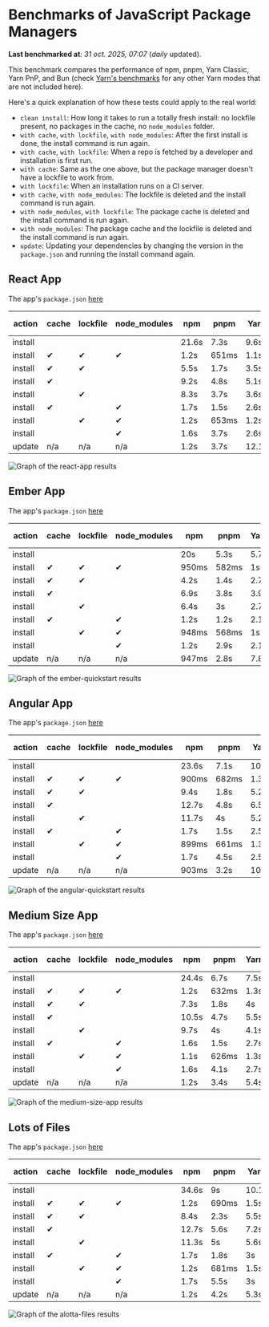 # Benchmarks of JavaScript Package Managers

**Last benchmarked at**: _31 oct. 2025, 07:07_ (_daily_ updated).

This benchmark compares the performance of npm, pnpm, Yarn Classic, Yarn PnP, and Bun (check [Yarn's benchmarks](https://yarnpkg.com/benchmarks) for any other Yarn modes that are not included here).

Here's a quick explanation of how these tests could apply to the real world:

- `clean install`: How long it takes to run a totally fresh install: no lockfile present, no packages in the cache, no `node_modules` folder.
- `with cache`, `with lockfile`, `with node_modules`: After the first install is done, the install command is run again.
- `with cache`, `with lockfile`: When a repo is fetched by a developer and installation is first run.
- `with cache`: Same as the one above, but the package manager doesn't have a lockfile to work from.
- `with lockfile`: When an installation runs on a CI server.
- `with cache`, `with node_modules`: The lockfile is deleted and the install command is run again.
- `with node_modules`, `with lockfile`: The package cache is deleted and the install command is run again.
- `with node_modules`: The package cache and the lockfile is deleted and the install command is run again.
- `update`: Updating your dependencies by changing the version in the `package.json` and running the install command again.

## React App

The app's `package.json` [here](./fixtures/react-app/package.json)

| action  | cache | lockfile | node_modules| npm | pnpm | Yarn | Yarn PnP | Bun |
| ---     | ---   | ---      | ---         | --- | ---  | ---  | ---      | --- |
| install |       |          |             | 21.6s | 7.3s | 9.6s | 2.7s | 1.5s |
| install | ✔     | ✔        | ✔           | 1.2s | 651ms | 1.1s | n/a | 34ms |
| install | ✔     | ✔        |             | 5.5s | 1.7s | 3.5s | 990ms | 436ms |
| install | ✔     |          |             | 9.2s | 4.8s | 5.1s | 2.3s | 416ms |
| install |       | ✔        |             | 8.3s | 3.7s | 3.6s | 983ms | 415ms |
| install | ✔     |          | ✔           | 1.7s | 1.5s | 2.6s | n/a | 34ms |
| install |       | ✔        | ✔           | 1.2s | 653ms | 1.2s | n/a | 31ms |
| install |       |          | ✔           | 1.6s | 3.7s | 2.6s | n/a | 31ms |
| update  | n/a | n/a | n/a | 1.2s | 3.7s | 12.1s | 3.1s | 34ms |

<img alt="Graph of the react-app results" src="results/img/react-app.svg" />

## Ember App

The app's `package.json` [here](./fixtures/ember-quickstart/package.json)

| action  | cache | lockfile | node_modules| npm | pnpm | Yarn | Yarn PnP | Bun |
| ---     | ---   | ---      | ---         | --- | ---  | ---  | ---      | --- |
| install |       |          |             | 20s | 5.3s | 5.7s | 2.3s | 1.1s |
| install | ✔     | ✔        | ✔           | 950ms | 582ms | 1s | n/a | 26ms |
| install | ✔     | ✔        |             | 4.2s | 1.4s | 2.7s | 860ms | 328ms |
| install | ✔     |          |             | 6.9s | 3.8s | 3.9s | 2s | 326ms |
| install |       | ✔        |             | 6.4s | 3s | 2.7s | 859ms | 326ms |
| install | ✔     |          | ✔           | 1.2s | 1.2s | 2.1s | n/a | 26ms |
| install |       | ✔        | ✔           | 948ms | 568ms | 1s | n/a | 24ms |
| install |       |          | ✔           | 1.2s | 2.9s | 2.1s | n/a | 23ms |
| update  | n/a | n/a | n/a | 947ms | 2.8s | 7.8s | 2.8s | 27ms |

<img alt="Graph of the ember-quickstart results" src="results/img/ember-quickstart.svg" />

## Angular App

The app's `package.json` [here](./fixtures/angular-quickstart/package.json)

| action  | cache | lockfile | node_modules| npm | pnpm | Yarn | Yarn PnP | Bun |
| ---     | ---   | ---      | ---         | --- | ---  | ---  | ---      | --- |
| install |       |          |             | 23.6s | 7.1s | 10.7s | 2.8s | 1.7s |
| install | ✔     | ✔        | ✔           | 900ms | 682ms | 1.3s | n/a | 28ms |
| install | ✔     | ✔        |             | 9.4s | 1.8s | 5.2s | 1.2s | 840ms |
| install | ✔     |          |             | 12.7s | 4.8s | 6.5s | 2.3s | 818ms |
| install |       | ✔        |             | 11.7s | 4s | 5.2s | 1.2s | 816ms |
| install | ✔     |          | ✔           | 1.7s | 1.5s | 2.5s | n/a | 28ms |
| install |       | ✔        | ✔           | 899ms | 661ms | 1.3s | n/a | 25ms |
| install |       |          | ✔           | 1.7s | 4.5s | 2.5s | n/a | 25ms |
| update  | n/a | n/a | n/a | 903ms | 3.2s | 10s | 2.7s | 33ms |

<img alt="Graph of the angular-quickstart results" src="results/img/angular-quickstart.svg" />

## Medium Size App

The app's `package.json` [here](./fixtures/medium-size-app/package.json)

| action  | cache | lockfile | node_modules| npm | pnpm | Yarn | Yarn PnP | Bun |
| ---     | ---   | ---      | ---         | --- | ---  | ---  | ---      | --- |
| install |       |          |             | 24.4s | 6.7s | 7.5s | 2.9s | 1.6s |
| install | ✔     | ✔        | ✔           | 1.2s | 632ms | 1.3s | n/a | 31ms |
| install | ✔     | ✔        |             | 7.3s | 1.8s | 4s | 1.1s | 475ms |
| install | ✔     |          |             | 10.5s | 4.7s | 5.5s | 2.5s | 470ms |
| install |       | ✔        |             | 9.7s | 4s | 4.1s | 1.1s | 457ms |
| install | ✔     |          | ✔           | 1.6s | 1.5s | 2.7s | n/a | 30ms |
| install |       | ✔        | ✔           | 1.1s | 626ms | 1.3s | n/a | 28ms |
| install |       |          | ✔           | 1.6s | 4.1s | 2.7s | n/a | 27ms |
| update  | n/a | n/a | n/a | 1.2s | 3.4s | 5.4s | 2.4s | 39ms |

<img alt="Graph of the medium-size-app results" src="results/img/medium-size-app.svg" />

## Lots of Files

The app's `package.json` [here](./fixtures/alotta-files/package.json)

| action  | cache | lockfile | node_modules| npm | pnpm | Yarn | Yarn PnP | Bun |
| ---     | ---   | ---      | ---         | --- | ---  | ---  | ---      | --- |
| install |       |          |             | 34.6s | 9s | 10.1s | 3.4s | 1.7s |
| install | ✔     | ✔        | ✔           | 1.2s | 690ms | 1.5s | n/a | 40ms |
| install | ✔     | ✔        |             | 8.4s | 2.3s | 5.5s | 1.3s | 696ms |
| install | ✔     |          |             | 12.7s | 5.6s | 7.2s | 2.8s | 693ms |
| install |       | ✔        |             | 11.3s | 5s | 5.6s | 1.3s | 690ms |
| install | ✔     |          | ✔           | 1.7s | 1.8s | 3s | n/a | 38ms |
| install |       | ✔        | ✔           | 1.2s | 681ms | 1.5s | n/a | 35ms |
| install |       |          | ✔           | 1.7s | 5.5s | 3s | n/a | 35ms |
| update  | n/a | n/a | n/a | 1.2s | 4.2s | 5.3s | 2.9s | 93ms |

<img alt="Graph of the alotta-files results" src="results/img/alotta-files.svg" />